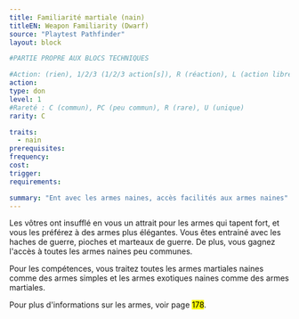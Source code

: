 ```yaml
---
title: Familiarité martiale (nain)
titleEN: Weapon Familiarity (Dwarf)
source: "Playtest Pathfinder"
layout: block

#PARTIE PROPRE AUX BLOCS TECHNIQUES

#Action: (rien), 1/2/3 (1/2/3 action[s]), R (réaction), L (action libre)
action: 
type: don
level: 1
#Rareté : C (commun), PC (peu commun), R (rare), U (unique)
rarity: C

traits:
  - nain
prerequisites:
frequency:
cost:
trigger:
requirements:

summary: "Ent avec les armes naines, accès facilités aux armes naines"
---
```


Les vôtres ont insufflé en vous un attrait pour les armes qui tapent fort, et vous les préférez à des armes plus élégantes. Vous êtes entrainé avec les haches de guerre, pioches et marteaux de guerre. De plus, vous gagnez l'accès à toutes les armes naines peu communes.

Pour les compétences, vous traitez toutes les armes martiales naines comme des armes simples et les armes exotiques naines comme des armes martiales.

Pour plus d'informations sur les armes, voir page <mark>178</mark>.